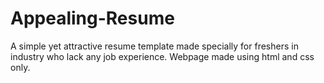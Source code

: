 # Appealing-Resume
A simple yet attractive resume template made specially for freshers in industry who lack any job experience.
Webpage made using html and css only.
